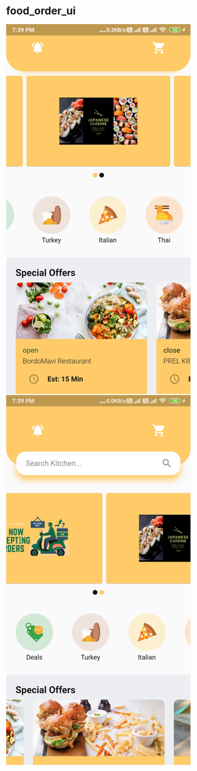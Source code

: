 # food_order_ui

<img src="https://github.com/Sandeep-coder-app/Food-Order-UI/blob/main/Screenshot_2023-09-03-19-39-30-821_com.example.food_order_ui.jpg" width=500/>

<img src="https://github.com/Sandeep-coder-app/Food-Order-UI/blob/main/Screenshot_2023-09-03-19-39-41-870_com.example.food_order_ui.jpg" width=500/>
